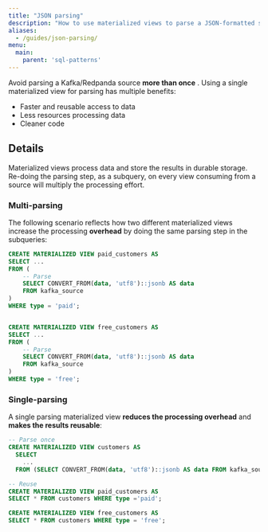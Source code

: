 ```yaml
---
title: "JSON parsing"
description: "How to use materialized views to parse a JSON-formatted source once, making it reusable across clusters and saving resources."
aliases:
  - /guides/json-parsing/
menu:
  main:
    parent: 'sql-patterns'
---
```


<!-- Use a single materialized view to parse a Kafka/Redpanda source **only once** and save resources. -->
Avoid parsing a Kafka/Redpanda source **more than once** . Using a single materialized view for parsing has multiple benefits:
* Faster and reusable access to data
* Less resources processing data
* Cleaner code

## Details

Materialized views process data and store the results in durable storage. Re-doing the parsing step, as a subquery, on every view consuming from a source will multiply the processing effort.

### Multi-parsing

The following scenario reflects how two different materialized views increase the processing **overhead** by doing the same parsing step in the subqueries:

```sql
CREATE MATERIALIZED VIEW paid_customers AS
SELECT ...
FROM (
    -- Parse
    SELECT CONVERT_FROM(data, 'utf8')::jsonb AS data
    FROM kafka_source
)
WHERE type = 'paid';


CREATE MATERIALIZED VIEW free_customers AS
SELECT ...
FROM (
    -- Parse
    SELECT CONVERT_FROM(data, 'utf8')::jsonb AS data
    FROM kafka_source
)
WHERE type = 'free';
```

### Single-parsing

A single parsing materialized view **reduces the processing overhead** and **makes the results reusable**:

```sql
-- Parse once
CREATE MATERIALIZED VIEW customers AS
  SELECT
    ...
  FROM (SELECT CONVERT_FROM(data, 'utf8')::jsonb AS data FROM kafka_source);

-- Reuse
CREATE MATERIALIZED VIEW paid_customers AS
SELECT * FROM customers WHERE type ='paid';

CREATE MATERIALIZED VIEW free_customers AS
SELECT * FROM customers WHERE type = 'free';
```

